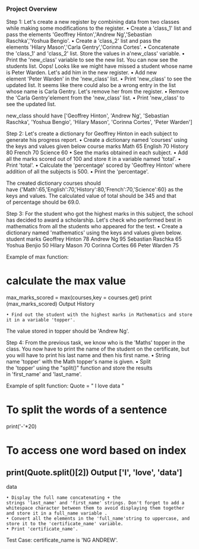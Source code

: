 ### Project Overview

 Step 1: Let's create a new register by combining data from two classes while making some modifications to the register.
	• Create a 'class_1' list and pass the elements 'Geoffrey Hinton','Andrew Ng','Sebastian Raschka','Yoshua Bengio'.
	• Create a 'class_2' list and pass the elements 'Hilary Mason','Carla Gentry','Corinna Cortes'.
	• Concatenate the 'class_1' and 'class_2' list. Store the values in a'new_class' variable.
	• Print the 'new_class' variable to see the new list.
You can now see the students list.
Oops! Looks like we might have missed a student whose name is Peter Warden. Let's add him in the new register.
	• Add new element 'Peter Warden' in the 'new_class' list.
	• Print 'new_class' to see the updated list.
It seems like there could also be a wrong entry in the list whose name is Carla Gentry. Let's remove her from the register.
	• Remove the 'Carla Gentry'element from the 'new_class' list.
	• Print 'new_class' to see the updated list.

new_class should have ['Geoffrey Hinton', 'Andrew Ng', 'Sebastian Raschka', 'Yoshua Bengio', 'Hilary Mason', 'Corinna Cortes', 'Peter Warden']


Step 2: Let's create a dictionary for Geoffrey Hinton in each subject to generate his progress report.
	• Create a dictionary named 'courses' using the keys and values given below
	course	marks
	Math	65
	English	70
	History	80
	French	70
	Science	60
	• See the marks obtained in each subject.
	• Add all the marks scored out of 100 and store it in a variable named 'total'.
	• Print 'total'.
	• Calculate the 'percentage' scored by 'Geoffrey Hinton' where addition of all the subjects is 500.
	• Print the 'percentage'.


The created dictionary courses should have {'Math':65,'English':70,'History':80,'French':70,'Science':60} as the keys and values.
The calculated value of total should be 345 and that of percentage should be 69.0.


Step 3: For the student who got the highest marks in this subject, the school has decided to award a scholarship. Let's check who performed best in mathematics from all the students who appeared for the test.
	• Create a dictionary named 'mathematics' using the keys and values given below.
	student	marks
	Geoffrey Hinton	78
	Andrew Ng	95
	Sebastian Raschka	65
	Yoshua Benjio	50
	Hilary Mason	70
	Corinna Cortes	66
	Peter Warden	75

Example of max function:
# calculate the max value
max_marks_scored = max(courses,key = courses.get)
print (max_marks_scored)
Output
History

	• Find out the student with the highest marks in Mathematics and store it in a variable 'topper'.
The value stored in topper should be 'Andrew Ng'.

Step 4: From the previous task, we know who is the 'Maths' topper in the class. You now have to print the name of the student on the certificate, but you will have to print his last name and then his first name.
	• String name 'topper' with the Math topper's name is given.
	• Split the 'topper' using the "split()" function and store the results in 'first_name' and 'last_name'.

Example of split function:
Quote = " I love data "
# To split the words of a sentence
print('-'*20)
# To access one word based on index
print(Quote.split()[2])
Output
['I', 'love', 'data']
--------------------
data

	• Display the full name concatenating + the strings 'last_name' and 'first_name' strings. Don't forget to add a whitespace character between them to avoid displaying them together and store it in a full_name variable .
	• Convert all the elements in the 'full_name'string to uppercase, and store it to the 'certificate_name' variable.
	• Print 'certificate_name'.


Test Case: certificate_name is 'NG ANDREW'.



